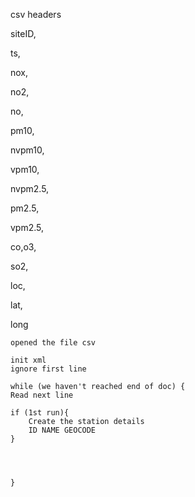 csv headers

siteID,

ts,

nox,

no2,

no,

pm10,

nvpm10,

vpm10,

nvpm2.5,

pm2.5,

vpm2.5,

co,o3,

so2,

loc,

lat,

long

```pseudocode
opened the file csv

init xml
ignore first line

while (we haven't reached end of doc) {
Read next line

if (1st run){
	Create the station details
	ID NAME GEOCODE
}




}
```

